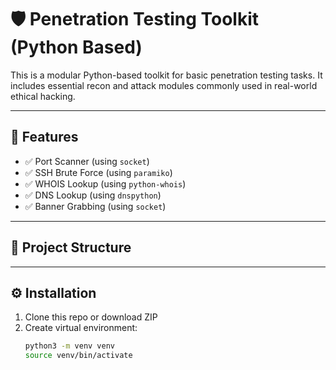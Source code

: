 # 🛡️ Penetration Testing Toolkit (Python Based)

This is a modular Python-based toolkit for basic penetration testing tasks. It includes essential recon and attack modules commonly used in real-world ethical hacking.

---

## 🚀 Features

- ✅ Port Scanner (using `socket`)
- ✅ SSH Brute Force (using `paramiko`)
- ✅ WHOIS Lookup (using `python-whois`)
- ✅ DNS Lookup (using `dnspython`)
- ✅ Banner Grabbing (using `socket`)

---

## 🧰 Project Structure



---

## ⚙️ Installation

1. Clone this repo or download ZIP  
2. Create virtual environment:
   ```bash
   python3 -m venv venv
   source venv/bin/activate


